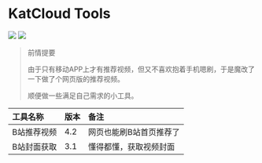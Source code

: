 # KatCloud Tools

![](https://img.shields.io/badge/vue-2.16.4-brightgreen?style=flat-square&logo=appveyor)  ![](https://img.shields.io/badge/element--ui-2.15.7-blue?style=flat-square&logo=appveyor) 

> 前情提要
>
> 由于只有移动APP上才有推荐视频，但又不喜欢抱着手机嗯刷，于是魔改了一下做了个网页版的推荐视频。
>
> 顺便做一些满足自己需求的小工具。

| 工具名称 | 版本 | 备注 |
|  :---  | :---  |  :---  |
| B站推荐视频 | 4.2 | 网页也能刷B站首页推荐了 |
| B站封面获取 | 3.1 | 懂得都懂，获取视频封面 |